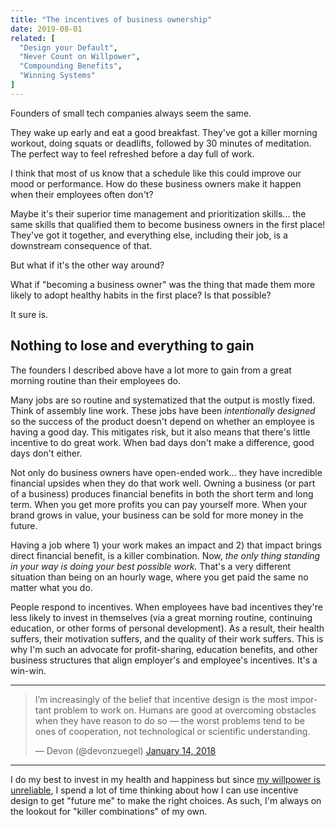 ```yaml
---
title: "The incentives of business ownership"
date: 2019-08-01
related: [
  "Design your Default",
  "Never Count on Willpower",
  "Compounding Benefits",
  "Winning Systems"
]
---
```


Founders of small tech companies always seem the same.

They wake up early and eat a good breakfast. They've got a killer morning workout, doing squats or deadlifts, followed by 30 minutes of meditation. The perfect way to feel refreshed before a day full of work.

I think that most of us know that a schedule like this could improve our mood or performance. How do these business owners make it happen when their employees often don't?

Maybe it's their superior time management and prioritization skills... the same skills that qualified them to become business owners in the first place! They've got it together, and everything else, including their job, is a downstream consequence of that.

But what if it's the other way around?

What if "becoming a business owner" was the thing that made them more likely to adopt healthy habits in the first place? Is that possible?

It sure is.

## Nothing to lose and everything to gain

The founders I described above have a lot more to gain from a great morning routine than their employees do.

Many jobs are so routine and systematized that the output is mostly fixed. Think of assembly line work. These jobs have been *intentionally designed* so the success of the product doesn't depend on whether an employee is having a good day. This mitigates risk, but it also means that there's little incentive to do great work. When bad days don't make a difference, good days don't either.

Not only do business owners have open-ended work… they have incredible financial upsides when they do that work well. Owning a business (or part of a business) produces financial benefits in both the short term and long term. When you get more profits you can pay yourself more. When your brand grows in value, your business can be sold for more money in the future.

Having a job where 1) your work makes an impact and 2) that impact brings direct financial benefit, is a killer combination. Now, *the only thing standing in your way is doing your best possible work*. That's a very different situation than being on an hourly wage, where you get paid the same no matter what you do.

People respond to incentives. When employees have bad incentives they're less likely to invest in themselves (via a great morning routine, continuing education, or other forms of personal development). As a result, their health suffers, their motivation suffers, and the quality of their work suffers. This is why I'm such an advocate for profit-sharing, education benefits, and other business structures that align employer's and employee's incentives. It's a win-win.

<!-- [![A tweet from @devonzuegel saying: I'm increasingly of the belief that incentive design is the most important problem to work on. Humans are good at overcoming obstacles when they have reason to do so!—the worst problems tend to be ones of cooperation, not technological or scientific understanding.]({{site.url}}/assets/images/incentive-design-tweet.png)](https://twitter.com/devonzuegel/status/952407915045859329) -->

* * *

<blockquote class="twitter-tweet tw-align-center"><p lang="en" dir="ltr">I’m increasingly of the belief that incentive design is the most important problem to work on. Humans are good at overcoming obstacles when they have reason to do so — the worst problems tend to be ones of cooperation, not technological or scientific understanding.</p>&mdash; Devon (@devonzuegel) <a href="https://twitter.com/devonzuegel/status/952407915045859329?ref_src=twsrc%5Etfw">January 14, 2018</a></blockquote> <script async src="https://platform.twitter.com/widgets.js" charset="utf-8"></script>

* * *

I do my best to invest in my health and happiness but since [my willpower is unreliable]({{site.url}}/2018/02/15/never-count-on-willpower/), I spend a lot of time thinking about how I can use incentive design to get "future me" to make the right choices. As such, I'm always on the lookout for "killer combinations" of my own.
